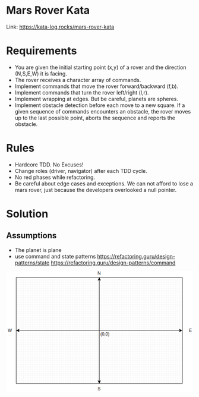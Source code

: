 # Mars Rover Kata

Link: https://kata-log.rocks/mars-rover-kata

# Requirements
- You are given the initial starting point (x,y) of a rover and the direction (N,S,E,W) it is facing.
- The rover receives a character array of commands.
- Implement commands that move the rover forward/backward (f,b).
- Implement commands that turn the rover left/right (l,r).
- Implement wrapping at edges. But be careful, planets are spheres.
- Implement obstacle detection before each move to a new square. If a given sequence of commands encounters an obstacle, the rover moves up to the last possible point, aborts the sequence and reports the obstacle.

# Rules

- Hardcore TDD. No Excuses!
- Change roles (driver, navigator) after each TDD cycle.
- No red phases while refactoring.
- Be careful about edge cases and exceptions. We can not afford to lose a mars rover, just because the developers overlooked a null pointer.


# Solution

## Assumptions

- The planet is plane
- use command and state patterns
  https://refactoring.guru/design-patterns/state
  https://refactoring.guru/design-patterns/command

![img_1.png](img_1.png)

